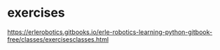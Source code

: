 # exercises
https://erlerobotics.gitbooks.io/erle-robotics-learning-python-gitbook-free/classes/exercisesclasses.html
